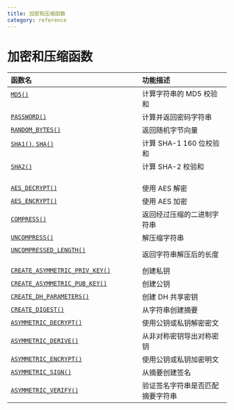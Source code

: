 ```yaml
---
title: 加密和压缩函数
category: reference
---
```


# 加密和压缩函数

| 函数名                                                                                                                                                    | 功能描述                               |
|:------------------------------------------------------------------------------------------------------------------------------------------------------ |:---------------------------------- |
| [`MD5()`](https://dev.mysql.com/doc/refman/5.7/en/encryption-functions.html#function_md5)                                                              | 计算字符串的 MD5 校验和                     |
| [`PASSWORD()`](https://dev.mysql.com/doc/refman/5.7/en/encryption-functions.html#function_password)                                                    | 计算并返回密码字符串                         |
| [`RANDOM_BYTES()`](https://dev.mysql.com/doc/refman/5.7/en/encryption-functions.html#function_random-bytes)                                            | 返回随机字节向量                           |
| [`SHA1()`, `SHA()`](https://dev.mysql.com/doc/refman/5.7/en/encryption-functions.html#function_sha1)                                                   | 计算 SHA-1 160 位校验和                  |
| [`SHA2()`](https://dev.mysql.com/doc/refman/5.7/en/encryption-functions.html#function_sha2)                                                            | 计算 SHA-2 校验和                       |
| [`AES_DECRYPT()`](https://dev.mysql.com/doc/refman/5.7/en/encryption-functions.html#function_aes-decrypt)                                              | 使用 AES 解密                          |
| [`AES_ENCRYPT()`](https://dev.mysql.com/doc/refman/5.7/en/encryption-functions.html#function_aes-encrypt)                                              | 使用 AES 加密                          |
| [`COMPRESS()`](https://dev.mysql.com/doc/refman/5.7/en/encryption-functions.html#function_compress)                                                    | 返回经过压缩的二进制字符串                      |
| [`UNCOMPRESS()`](https://dev.mysql.com/doc/refman/5.7/en/encryption-functions.html#function_uncompress)                                                | 解压缩字符串                             |
| [`UNCOMPRESSED_LENGTH()`](https://dev.mysql.com/doc/refman/5.7/en/encryption-functions.html#function_uncompressed-length)                              | 返回字符串解压后的长度                        |
| [`CREATE_ASYMMETRIC_PRIV_KEY()`](https://dev.mysql.com/doc/refman/5.7/en/enterprise-encryption-functions.html#function_create-asymmetric-priv-key)     | 创建私钥                               |
| [`CREATE_ASYMMETRIC_PUB_KEY()`](https://dev.mysql.com/doc/refman/5.7/en/enterprise-encryption-functions.html#function_create-asymmetric-pub-key)       | 创建公钥                               |
| [`CREATE_DH_PARAMETERS()`](https://dev.mysql.com/doc/refman/5.7/en/enterprise-encryption-functions.html#function_create-dh-parameters)                 | 创建 DH 共享密钥                         |
| [`CREATE_DIGEST()`](https://dev.mysql.com/doc/refman/5.7/en/enterprise-encryption-functions.html#function_create-digest)                               | 从字符串创建摘要                           |
| [`ASYMMETRIC_DECRYPT()`](https://dev.mysql.com/doc/refman/5.7/en/enterprise-encryption-functions.html#function_asymmetric-decrypt)                     | 使用公钥或私钥解密密文                        |
| [`ASYMMETRIC_DERIVE()`](https://dev.mysql.com/doc/refman/5.7/en/enterprise-encryption-functions.html#function_asymmetric-derive)                       | 从非对称密钥导出对称密钥                       |
| [`ASYMMETRIC_ENCRYPT()`](https://dev.mysql.com/doc/refman/5.7/en/enterprise-encryption-functions.html#function_asymmetric-encrypt)                     | 使用公钥或私钥加密明文                        |
| [`ASYMMETRIC_SIGN()`](https://dev.mysql.com/doc/refman/5.7/en/enterprise-encryption-functions.html#function_asymmetric-sign)                           | 从摘要创建签名                            |
| [`ASYMMETRIC_VERIFY()`](https://dev.mysql.com/doc/refman/5.7/en/enterprise-encryption-functions.html#function_asymmetric-verify)                       | 验证签名字符串是否匹配摘要字符串                   |